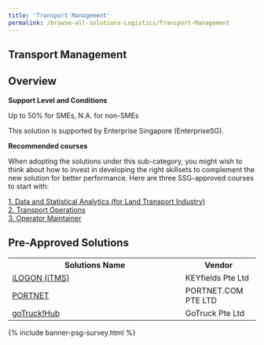 ```yaml
---
title: 'Transport Management'
permalink: /browse-all-solutions-Logistics/Transport-Management
---
```


## Transport Management
## Overview

**Support Level and Conditions**

Up to 50% for SMEs, N.A. for non-SMEs

This solution is supported by Enterprise Singapore (EnterpriseSG).

**Recommended courses**

When adopting the solutions under this sub-category, you might wish to think about how to invest in developing the right skillsets to complement the new solution for better performance. Here are three SSG-approved courses to start with:

<a href='https://sfec.enterprisejobskills.gov.sg/Course_Internet/CourseDetail.aspx?CoursesReferenceNumber=TGS-2020512818'  target='_blank' rel='noopener'>1. Data and Statistical Analytics (for Land Transport Industry)</a><br>
<a href='https://sfec.enterprisejobskills.gov.sg/Course_Internet/CourseDetail.aspx?CoursesReferenceNumber=TGS-2019504063'  target='_blank' rel='noopener'>2. Transport Operations</a><br>
<a href='https://sfec.enterprisejobskills.gov.sg/Course_Internet/CourseDetail.aspx?CoursesReferenceNumber=TGS-2021009560'  target='_blank' rel='noopener'>3. Operator Maintainer</a><br>

## Pre-Approved Solutions

<table>
<tr>
<th style='width: auto;'><b>Solutions Name</b></th>
<th style='width: 30%;'><b>Vendor</b></th>
</tr>
<tr>
<td><a href='/productivity-solutions-grant/solutionrepo/solution574' target='_blank'>iLOGON (iTMS)</a><br></td>
<td>KEYfields Pte Ltd</td>
</tr>
<tr>
<td><a href='/productivity-solutions-grant/solutionrepo/solution751' target='_blank'>PORTNET</a><br></td>
<td>PORTNET.COM PTE LTD </td>
</tr>
<tr>
<td><a href='/productivity-solutions-grant/solutionrepo/solution1597' target='_blank'>goTruck!Hub</a><br></td>
<td>GoTruck Pte Ltd</td>
</tr>
</table>

{% include banner-psg-survey.html %}
